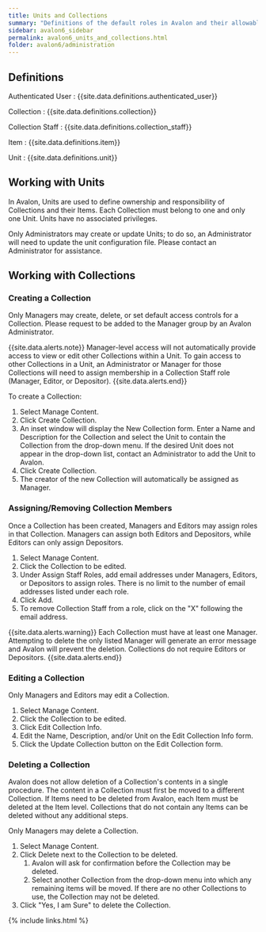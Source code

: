 ```yaml
---
title: Units and Collections
summary: "Definitions of the default roles in Avalon and their allowable actions."
sidebar: avalon6_sidebar
permalink: avalon6_units_and_collections.html
folder: avalon6/administration
---
```


## Definitions

Authenticated User
: {{site.data.definitions.authenticated_user}}

Collection
: {{site.data.definitions.collection}}

Collection Staff
: {{site.data.definitions.collection_staff}}

Item
: {{site.data.definitions.item}}

Unit
: {{site.data.definitions.unit}}

## Working with Units

In Avalon, Units are used to define ownership and responsibility of Collections and their Items. Each Collection must belong to one and only one Unit. Units have no associated privileges.

Only Administrators may create or update Units; to do so, an Administrator will need to update the unit configuration file. Please contact an Administrator for assistance.

## Working with Collections

### Creating a Collection

Only Managers may create, delete, or set default access controls for a Collection. Please request to be added to the Manager group by an Avalon Administrator.

{{site.data.alerts.note}}
Manager-level access will not automatically provide access to view or edit other Collections within a Unit. To gain access to other Collections in a Unit, an Administrator or Manager for those Collections will need to assign membership in a Collection Staff role (Manager, Editor, or Depositor).
{{site.data.alerts.end}}

To create a Collection:

1. Select Manage Content.
2. Click Create Collection.
3. An inset window will display the New Collection form. Enter a Name and Description for the Collection and select the Unit to contain the Collection from the drop-down menu. If the desired Unit does not appear in the drop-down list, contact an Administrator to add the Unit to Avalon.
4. Click Create Collection.
5. The creator of the new Collection will automatically be assigned as Manager.

### Assigning/Removing Collection Members

Once a Collection has been created, Managers and Editors may assign roles in that Collection. Managers can assign both Editors and Depositors, while Editors can only assign Depositors.

1. Select Manage Content.
2. Click the Collection to be edited.
3. Under Assign Staff Roles, add email addresses under Managers, Editors, or Depositors to assign roles. There is no limit to the number of email addresses listed under each role. 
4. Click Add.
5. To remove Collection Staff from a role, click on the "X" following the email address.
   
{{site.data.alerts.warning}}
Each Collection must have at least one Manager. Attempting to delete the only listed Manager will generate an error message and Avalon will prevent the deletion. Collections do not require Editors or Depositors.
{{site.data.alerts.end}}

### Editing a Collection

Only Managers and Editors may edit a Collection.

1. Select Manage Content.
2. Click the Collection to be edited.
3. Click Edit Collection Info.
4. Edit the Name, Description, and/or Unit on the Edit Collection Info form.
5. Click the Update Collection button on the Edit Collection form.

### Deleting a Collection

Avalon does not allow deletion of a Collection's contents in a single procedure. The content in a Collection must first be moved to a different Collection. If Items need to be deleted from Avalon, each Item must be deleted at the Item level. Collections that do not contain any Items can be deleted without any additional steps. 

Only Managers may delete a Collection.

1. Select Manage Content.
2. Click Delete next to the Collection to be deleted.
   1. Avalon will ask for confirmation before the Collection may be deleted.
   2. Select another Collection from the drop-down menu into which any remaining items will be moved. If there are no other Collections to use, the Collection may not be deleted. 
3. Click "Yes, I am Sure" to delete the Collection.

{% include links.html %}